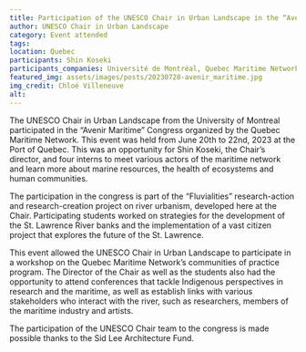 ```yaml
---
title: Participation of the UNESCO Chair in Urban Landscape in the “Avenir Maritime” Congress
author: UNESCO Chair in Urban Landscape
category: Event attended
tags: 
location: Quebec
participants: Shin Koseki 
participants_companies: Université de Montréal, Quebec Maritime Network
featured_img: assets/images/posts/20230728-avenir_maritime.jpg
img_credit: Chloé Villeneuve
alt:
---
```

The UNESCO Chair in Urban Landscape from the University of Montreal participated in the “Avenir Maritime” Congress organized by the Quebec Maritime Network. This event was held from June 20th to 22nd, 2023 at the Port of Quebec. This was an opportunity for Shin Koseki, the Chair’s director, and four interns to meet various actors of the maritime network and learn more about marine resources, the health of ecosystems and human communities.

The participation in the congress is part of the “Fluvialities” research-action and research-creation project on river urbanism, developed here at the Chair. Participating students worked on strategies for the development of the St. Lawrence River banks and the implementation of a vast citizen project that explores the future of the St. Lawrence.

This event allowed the UNESCO Chair in Urban Landscape to participate in a workshop on the Quebec Maritime Network’s communities of practice program. The Director of the Chair as well as the students also had the opportunity to attend conferences that tackle Indigenous perspectives in research and the maritime, as well as establish links with various stakeholders who interact with the river, such as researchers, members of the maritime industry and artists.

The participation of the UNESCO Chair team to the congress is made possible thanks to the Sid Lee Architecture Fund.
